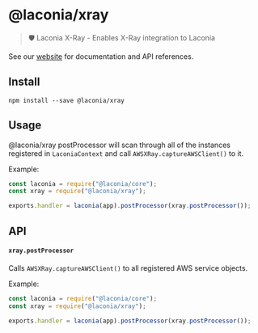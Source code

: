 # @laconia/xray

> 🛡️ Laconia X-Ray - Enables X-Ray integration to Laconia

See our [website](https://laconiajs.io) for documentation and API references.

## Install

```
npm install --save @laconia/xray
```

## Usage

@laconia/xray postProcessor will scan through all of the instances registered in
`LaconiaContext` and call `AWSXRay.captureAWSClient()` to it.

Example:

```js
const laconia = require("@laconia/core");
const xray = require("@laconia/xray");

exports.handler = laconia(app).postProcessor(xray.postProcessor());
```

## API

#### `xray.postProcessor`

Calls `AWSXRay.captureAWSClient()` to all registered AWS service objects.

Example:

```js
const laconia = require("@laconia/core");
const xray = require("@laconia/xray");

exports.handler = laconia(app).postProcessor(xray.postProcessor());
```
